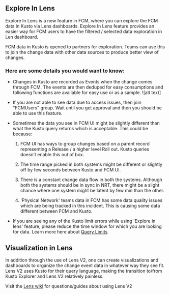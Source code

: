 ## Explore In Lens
Explore In Lens is a new feature in FCM, where you can explore the FCM data in Kusto via Lens dashboards. Explore In Lens feature provides an easier way for FCM users to have the filtered / selected data exploration in Len dashboard.

FCM data in Kusto is opened to partners for exploration. Teams can use this to join the change data with other data sources to produce better view of changes.

### Here are some details you would want to know:

- Changes in Kusto are recorded as Events when the change comes through FCM. The events are then deduped for easy consumptions and following functions are available for easy use or as a sample.
![alt text]

- If you are not able to see data due to access issues, then join "FCMUsers" group. Wait until you get approval and then you should be able to use this feature.

- Sometimes the data you see in FCM UI might be slightly different than what the Kusto query returns which is acceptable. This could be because:

    1. FCM UI has ways to group changes based on a parent record representing a Release / a higher level Roll out. Kusto queries doesn’t enable this out of box.

    2. The time range picked in both systems might be different or slightly off by few seconds between Kusto and FCM UI.

    3. There is a constant change data flow in both the systems. Although both the systems should be in sync in NRT, there might be a slight chance where one system might be latent by few min than the other.

    4. 'Physical Network' teams data in FCM has some data quality issues which are being tracked in this incident. This is causing some data different between FCM and Kusto.

- If you are seeing any of the Kusto limit errors while using 'Explore in lens' feature, please reduce the time window for which you are looking for data. Learn more here about [Query Limits](https://learn.microsoft.com/en-us/azure/data-explorer/kusto/concepts/querylimits)

<!--- Data from some of the sources show deployments started long ago but they appear to be still open. The records still showing up in FCM-->

## Visualization in Lens
In​ addition through the use of Lens V2, one can create visualizations and dashboards to organize the change event data in whatever way they see fit. Lens V2 uses Kusto for their query language, making the transition to/from Kusto Explorer and Lens V2 relatively painless.

<!--- NOTE: UPDATE LENS DASHBOARD EXAMPLE

​To use a sample dashboard please go [here](https://lens.msftcloudes.com/v2/#/dashboard/View%20Most%20Recent%20Change%20Events?_g=(ws:ws-fcm-change-events)) --> 

​​Visit the [Lens wiki](https://eng.ms/docs/products/genevaanalytics/lensexplorer/lensuserguide​) for questions/guides about using Lens V2